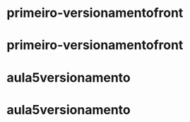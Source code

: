 # primeiro-versionamentofront
# primeiro-versionamentofront
# aula5versionamento
# aula5versionamento
